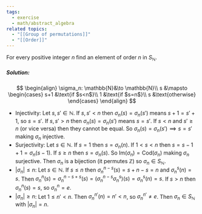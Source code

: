 ```yaml
---
tags:
  - exercise
  - math/abstract_algebra
related topics:
  - "[[Group of permutations]]"
  - "[[Order]]"
---
```

For every positive integer $n$ find an element of order $n$ in $S_\mathbb{N}$.
##### Solution:
$$
\begin{align}
	\sigma_n: \mathbb{N}&\to \mathbb{N}\\
	s &\mapsto
	\begin{cases}
		s+1 &\text{if $s<n$}\\
		1 &\text{if $s=n$}\\
		s &\text{otherwise}
	\end{cases}
\end{align}
$$
- Injectivity:
	Let $s,s'\in\mathbb{N}$. If $s,s'< n$ then $\sigma_n(s)=\sigma_n(s')$ means $s+1=s'+1$, so $s=s'$. If $s,s'> n$ then $\sigma_n(s)=\sigma_n(s')$ means $s=s'$. If $s< n$ and $s'\geq n$ (or vice versa) then they cannot be equal. So $\sigma_n(s)=\sigma_n(s')\implies s=s'$ making $\sigma_n$ injective.
- Surjectivity:
	Let $s\in\mathbb{N}$. If $s=1$ then $s=\sigma_n(n)$. If $1<s<n$ then $s=s-1+1=\sigma_n(s-1)$. If $s\geq n$ then $s=\sigma_n(s)$. So $\text{Im}(\sigma_n) = \text{Cod}(\sigma_n)$ making $\sigma_n$ surjective.
Then $\sigma_n$ is a bijection (it permutes $\mathbb{Z}$) so $\sigma_n\in S_\mathbb{N}$.
- $|\sigma_n|\leq n$:
	Let $s\in\mathbb{N}$. If $s\leq n$ then $\sigma_n^{n-s}(s)=s+n-s=n$ and $\sigma_n^{s}(n)=s$. Then $\sigma_n^n(s)=\sigma_n^{n-s+s}(s)=(\sigma_n^{n-s}\sigma_n^s)(s)=\sigma_n^s(n)=s$. If $s>n$ then $\sigma_n^n(s)=s$, so $\sigma_n^n=e$.
- $|\sigma_n| \geq n$:
	Let $1\leq n'< n$. Then $\sigma_n^{n'}(n)=n'<n$, so $\sigma_n^{n'}\neq e$.
Then $\sigma_n\in S_\mathbb{N}$ with $|\sigma_n|=n$.